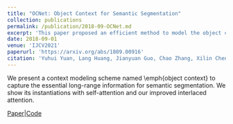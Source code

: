 ```yaml
---
title: "OCNet: Object Context for Semantic Segmentation"
collection: publications
permalink: /publication/2018-09-OCNet.md
excerpt: 'This paper proposed an efficient method to model the object context for semantic segmentation.'
date: 2018-09-01
venue: 'IJCV2021'
paperurl: 'https://arxiv.org/abs/1809.00916'
citation: 'Yuhui Yuan, Lang Huang, Jianyuan Guo, Chao Zhang, Xilin Chen, Jingdong Wang (2021). &quot;OCNet: Object Context for Semantic Segmentation; <i>IJCV'2021</i>.'
---
```

We present a context modeling scheme named \emph{object context} to capture the essential long-range information for semantic segmentation. We show its instantiations with self-attention and our improved interlaced attention.

[Paper](https://arxiv.org/pdf/1809.00916)|[Code](https://github.com/openseg-group/openseg.pytorch)